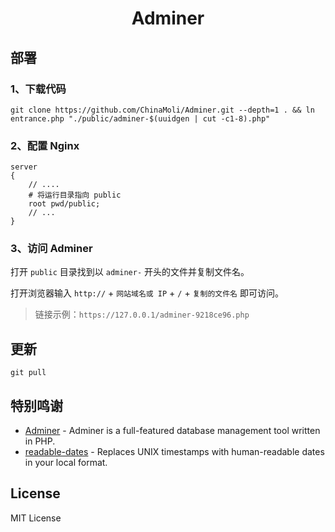 <h1 align="center">Adminer</h1>

## 部署
### 1、下载代码
```shell
git clone https://github.com/ChinaMoli/Adminer.git --depth=1 . && ln entrance.php "./public/adminer-$(uuidgen | cut -c1-8).php"
```

### 2、配置 Nginx
```nginx
server
{
    // ....
    # 将运行目录指向 public
    root pwd/public;
    // ...
}
```

### 3、访问 Adminer
打开 `public` 目录找到以 `adminer-` 开头的文件并复制文件名。

打开浏览器输入 `http://` + `网站域名或 IP` + `/` + `复制的文件名` 即可访问。
> 链接示例：`https://127.0.0.1/adminer-9218ce96.php`

## 更新
```shell
git pull
```

## 特别鸣谢
- [Adminer](https://github.com/vrana/adminer/) - Adminer is a full-featured database management tool written in PHP.
- [readable-dates](https://gist.github.com/scr4bble/9ee4a9f1405ffc1465f59e03768e2768) - Replaces UNIX timestamps with human-readable dates in your local format.

## License
MIT License
